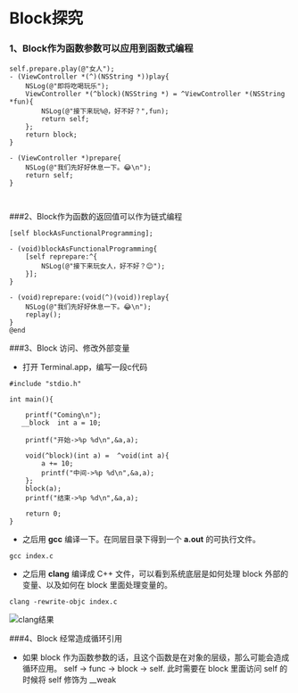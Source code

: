 # Block探究


### 1、Block作为函数参数可以应用到函数式编程
```
self.prepare.play(@"女人");
- (ViewController *(^)(NSString *))play{
    NSLog(@"即将吃喝玩乐");
    ViewController *(^block)(NSString *) = ^ViewController *(NSString *fun){
        NSLog(@"接下来玩%@，好不好？",fun);
        return self;
    };
    return block;
}

- (ViewController *)prepare{
    NSLog(@"我们先好好休息一下。😂\n");
    return self;
}



```


###2、Block作为函数的返回值可以作为链式编程


```
[self blockAsFunctionalProgramming];

- (void)blockAsFunctionalProgramming{
    [self reprepare:^{
        NSLog(@"接下来玩女人，好不好？😊");
    }];
}

- (void)reprepare:(void(^)(void))replay{
    NSLog(@"我们先好好休息一下。😂\n");
    replay();
}
@end
```

###3、Block 访问、修改外部变量

* 打开 Terminal.app，编写一段c代码

```
#include "stdio.h"

int main(){
    
    printf("Coming\n");
   __block  int a = 10;
    
    printf("开始->%p %d\n",&a,a);

    void(^block)(int a) =  ^void(int a){
        a += 10;
        printf("中间->%p %d\n",&a,a);
    };
    block(a);
    printf("结束->%p %d\n",&a,a);

    return 0;
}

```

* 之后用 **gcc** 编译一下。在同层目录下得到一个 **a.out** 的可执行文件。

```
gcc index.c 

```

* 之后用 **clang** 编译成 C++ 文件，可以看到系统底层是如何处理 block 外部的变量、以及如何在 block 里面处理变量的。

```
clang -rewrite-objc index.c 
```
![clang结果](https://fantasticlbp.gitbooks.io/knowledge-kit/content/assets/WX20180516-235614@2x.png)


###4、Block 经常造成循环引用
* 如果 block 作为函数参数的话，且这个函数是在对象的层级，那么可能会造成循环应用。 self -> func -> block -> self.
此时需要在 block 里面访问 self 的时候将 self 修饰为 __weak